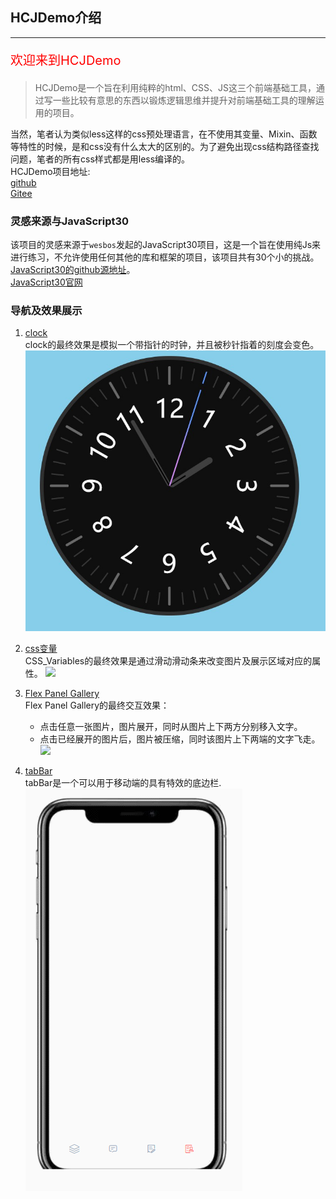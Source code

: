 ## HCJDemo介绍
---
<p style="color:red;font-size:20px">欢迎来到HCJDemo</p>

> HCJDemo是一个旨在利用纯粹的html、CSS、JS这三个前端基础工具，通过写一些比较有意思的东西以锻炼逻辑思维并提升对前端基础工具的理解运用的项目。<br>

当然，笔者认为类似less这样的css预处理语言，在不使用其变量、Mixin、函数等特性的时候，是和css没有什么太大的区别的。为了避免出现css结构路径查找问题，笔者的所有css样式都是用less编译的。<br>
HCJDemo项目地址:<br>
[github](https://github.com/zuogl/HCJDemo.git)<br>
[Gitee](https://gitee.com/xiao-zuo/hcjdemo.git)<br>

### 灵感来源与JavaScript30
该项目的灵感来源于`wesbos`发起的JavaScript30项目，这是一个旨在使用纯Js来进行练习，不允许使用任何其他的库和框架的项目，该项目共有30个小的挑战。<br>
[JavaScript30的github源地址](https://github.com/wesbos/JavaScript30.git)。<br>
[JavaScript30官网](https://javascript30.com/)<br>

### 导航及效果展示
1. [clock](https://github.com/zuogl/HCJDemo/tree/master/Clock)
    <br/>
    clock的最终效果是模拟一个带指针的时钟，并且被秒针指着的刻度会变色。
    ![](./mdImage/clock效果图.jpg)
    
2. [css变量](https://github.com/zuogl/HCJDemo/tree/master/CSS_Variables)
    <br/>
    CSS_Variables的最终效果是通过滑动滑动条来改变图片及展示区域对应的属性。
    ![](./mdImage/CSS_Variables.gif)

3. [Flex Panel Gallery](https://github.com/zuogl/HCJDemo/tree/master/Flex%20Panel%20Gallery)
    <br/>
    Flex Panel Gallery的最终交互效果：
    - 点击任意一张图片，图片展开，同时从图片上下两方分别移入文字。
    - 点击已经展开的图片后，图片被压缩，同时该图片上下两端的文字飞走。
    ![](./mdImage/FlexPanelGallery.gif)

4. [tabBar](https://github.com/zuogl/HCJDemo/tree/master/TabBar)
    <br/>
    tabBar是一个可以用于移动端的具有特效的底边栏.
    ![](./mdImage/tabBar.gif)
